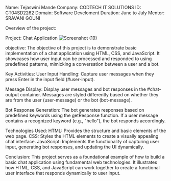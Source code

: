 Name: Tejaswini Mande
Company: CODTECH IT SOLUTIONS
ID: CT04SD2262
Domain: Software Develoment
Duration: June to July
Mentor: SRAVANI GOUNI

Overview of the project:

Project: Chat Application
![Screenshot (19)](https://github.com/tejaswini0601/CODTECH-task1/assets/174233804/48835a20-d83b-47c5-bae5-ddd6661941c0)


objective:
The objective of this project is to demonstrate basic implementation of a chat application using HTML, CSS, and JavaScript. It showcases how user input can be processed and responded to using predefined patterns, mimicking a conversation between a user and a bot.

Key Activities:
User Input Handling: Capture user messages when they press Enter in the input field (#user-input).

Message Display: Display user messages and bot responses in the #chat-output container. Messages are styled differently based on whether they are from the user (user-message) or the bot (bot-message).

Bot Response Generation: The bot generates responses based on predefined keywords using the getResponse function. If a user message contains a recognized keyword (e.g., "hello"), the bot responds accordingly.

Technologies Used:
HTML: Provides the structure and basic elements of the web page.
CSS: Styles the HTML elements to create a visually appealing chat interface.
JavaScript: Implements the functionality of capturing user input, generating bot responses, and updating the UI dynamically.

Conclusion:
This project serves as a foundational example of how to build a basic chat application using fundamental web technologies. It illustrates how HTML, CSS, and JavaScript can work together to create a functional user interface that responds dynamically to user input.
